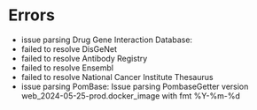 # Errors

- issue parsing Drug Gene Interaction Database: 
- failed to resolve DisGeNet
- failed to resolve Antibody Registry
- failed to resolve Ensembl
- failed to resolve National Cancer Institute Thesaurus
- issue parsing PomBase: Issue parsing PombaseGetter version web_2024-05-25-prod.docker_image with fmt %Y-%m-%d